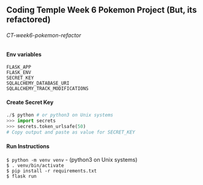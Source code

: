 ## Coding Temple Week 6 Pokemon Project (But, its refactored)
###### CT-week6-pokemon-refactor

#### Env variables
```
FLASK_APP
FLASK_ENV
SECRET_KEY
SQLALCHEMY_DATABASE_URI
SQLALCHEMY_TRACK_MODIFICATIONS
```

#### Create Secret Key
```python
./$ python # or python3 on Unix systems
>>> import secrets
>>> secrets.token_urlsafe(50)
# Copy output and paste as value for SECRET_KEY
```

#### Run Instructions
`$ python -m venv venv` - (python3 on Unix systems)   
`$ . venv/bin/activate`   
`$ pip install -r requirements.txt`   
`$ flask run`   
